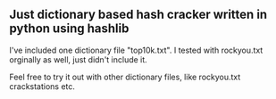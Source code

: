 ## Just dictionary based hash cracker written in python using hashlib
I've included one dictionary file "top10k.txt". I tested with rockyou.txt orginally as well, just didn't include it.

Feel free to try it out with other dictionary files, like rockyou.txt crackstations etc.
